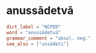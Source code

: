 # anussādetvā

``` toml
dict_label = "NCPED"
word = "anussādetvā"
grammar_comment = "absol. neg."
see_also = ["ussādeti"]
```


